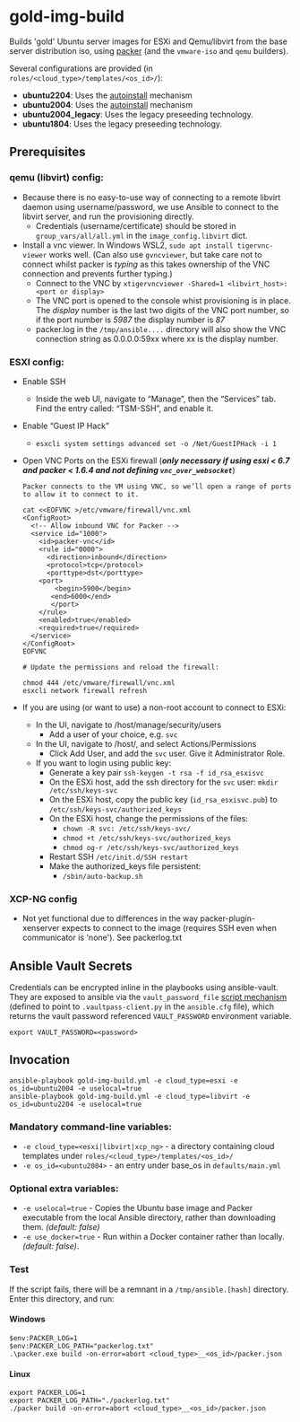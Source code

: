 # gold-img-build
Builds 'gold' Ubuntu server images for ESXi and Qemu/libvirt from the base server distribution iso, using [packer](https://www.packer.io/) (and the `vmware-iso` and `qemu` builders).


Several configurations are provided (in `roles/<cloud_type>/templates/<os_id>/`):
+ **ubuntu2204**:  Uses the [autoinstall](https://ubuntu.com/server/docs/install/autoinstall-reference) mechanism
+ **ubuntu2004**:  Uses the [autoinstall](https://ubuntu.com/server/docs/install/autoinstall-reference) mechanism
+ **ubuntu2004_legacy**:  Uses the legacy preseeding technology.
+ **ubuntu1804**:  Uses the legacy preseeding technology.

## Prerequisites

### qemu (libvirt) config:
+ Because there is no easy-to-use way of connecting to a remote libvirt daemon using username/password, we use Ansible to connect to the libvirt server, and run the provisioning directly.
  + Credentials (username/certificate) should be stored in `group_vars/all/all.yml` in the `image_config.libvirt` dict.
+ Install a vnc viewer.  In Windows WSL2, `sudo apt install tigervnc-viewer` works well.  (Can also use `gvncviewer`, but take care not to connect whilst packer is _typing_ as this takes ownership of the VNC connection and prevents further typing.)
  + Connect to the VNC by `xtigervncviewer -Shared=1 <libvirt_host>:<port or display>`
  + The VNC port is opened to the console whist provisioning is in place. The _display_ number is the last two digits of the VNC port number, so if the port number is _5987_ the display number is _87_ 
  + packer.log in the `/tmp/ansible....` directory will also show the VNC connection string as 0.0.0.0:59xx where xx is the display number.

### ESXI config:
+ Enable SSH
  + Inside the web UI, navigate to “Manage”, then the “Services” tab. Find the entry called: “TSM-SSH”, and enable it.
+ Enable “Guest IP Hack”
  + `esxcli system settings advanced set -o /Net/GuestIPHack -i 1`
+ Open VNC Ports on the ESXi firewall (**_only necessary if using esxi < 6.7 and packer < 1.6.4 and not defining `vnc_over_websocket`_**)
    ```
    Packer connects to the VM using VNC, so we’ll open a range of ports to allow it to connect to it.
    
    cat <<EOFVNC >/etc/vmware/firewall/vnc.xml
    <ConfigRoot>
      <!-- Allow inbound VNC for Packer -->
      <service id="1000">
        <id>packer-vnc</id>
        <rule id="0000">
          <direction>inbound</direction>
          <protocol>tcp</protocol>
          <porttype>dst</porttype>
        <port>
            <begin>5900</begin>
           <end>6000</end>
           </port>
        </rule>
        <enabled>true</enabled>
        <required>true</required>
      </service>
    </ConfigRoot>
    EOFVNC
 
    # Update the permissions and reload the firewall:
    
    chmod 444 /etc/vmware/firewall/vnc.xml
    esxcli network firewall refresh
    ```

+ If you are using (or want to use) a non-root account to connect to ESXi:
  + In the UI, navigate to /host/manage/security/users
    + Add a user of your choice, e.g. `svc`
  + In the UI, navigate to /host/, and select Actions/Permissions
    + Click Add User, and add the `svc` user.  Give it Administrator Role.
  + If you want to login using public key:
    + Generate a key pair `ssh-keygen -t rsa -f id_rsa_esxisvc`
    + On the ESXi host, add the ssh directory for the `svc` user: `mkdir /etc/ssh/keys-svc`
    + On the ESXi host, copy the public key (`id_rsa_esxisvc.pub`) to `/etc/ssh/keys-svc/authorized_keys`
    + On the ESXi host, change the permissions of the files: 
      + `chown -R svc: /etc/ssh/keys-svc/`
      + `chmod +t /etc/ssh/keys-svc/authorized_keys`
      + `chmod og-r /etc/ssh/keys-svc/authorized_keys`
    + Restart SSH `/etc/init.d/SSH restart`
    + Make the authorized_keys file persistent:
      + `/sbin/auto-backup.sh`


### XCP-NG config
+ Not yet functional due to differences in the way packer-plugin-xenserver expects to connect to the image (requires SSH even when communicator is 'none').  See packerlog.txt



## Ansible Vault Secrets
Credentials can be encrypted inline in the playbooks using ansible-vault.  They are exposed to ansible via the `vault_password_file` [script mechanism](https://docs.ansible.com/ansible/latest/user_guide/vault.html#storing-passwords-in-third-party-tools-with-vault-password-client-scripts) (defined to point to `.vaultpass-client.py` in the `ansible.cfg` file), which returns the vault password referenced `VAULT_PASSWORD` environment variable.
```
export VAULT_PASSWORD=<password>
```

## Invocation
```
ansible-playbook gold-img-build.yml -e cloud_type=esxi -e os_id=ubuntu2004 -e uselocal=true
ansible-playbook gold-img-build.yml -e cloud_type=libvirt -e os_id=ubuntu2204 -e uselocal=true
```

### Mandatory command-line variables:
+ `-e cloud_type=<esxi|libvirt|xcp_ng>` - a directory containing cloud templates under `roles/<cloud_type>/templates/<os_id>/`
+ `-e os_id=<ubuntu2004>` - an entry under base_os in `defaults/main.yml`

### Optional extra variables:
+ `-e uselocal=true` - Copies the Ubuntu base image and Packer executable from the local Ansible directory, rather than downloading them. _(default: false)_  
+ `-e use_docker=true` - Run within a Docker container rather than locally. _(default: false)_.

### Test
If the script fails, there will be a remnant in a `/tmp/ansible.[hash]` directory.  Enter this directory, and run:

#### Windows
```
$env:PACKER_LOG=1
$env:PACKER_LOG_PATH="packerlog.txt"
.\packer.exe build -on-error=abort <cloud_type>__<os_id>/packer.json
```
#### Linux
```
export PACKER_LOG=1
export PACKER_LOG_PATH="./packerlog.txt"
./packer build -on-error=abort <cloud_type>__<os_id>/packer.json
```
